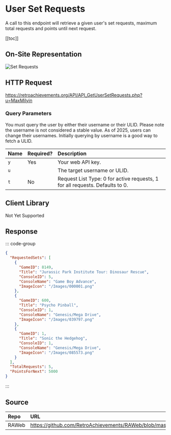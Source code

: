 <script setup>
import SampleRequest from '../components/SampleRequest.vue';
</script>

# User Set Requests

A call to this endpoint will retrieve a given user's set requests, maximum total requests and points until next request.

[[toc]]

## On-Site Representation

![Set Requests](/set-requests.png)

## HTTP Request

<SampleRequest httpVerb="GET">https://retroachievements.org/API/API_GetUserSetRequests.php?u=MaxMilyin</SampleRequest>

### Query Parameters

You must query the user by either their username or their ULID. Please note the username is not considered a stable value. As of 2025, users can change their usernames. Initially querying by username is a good way to fetch a ULID.

| Name | Required? | Description                                                                  |
| :--- | :-------- | :--------------------------------------------------------------------------- |
| `y`  | Yes       | Your web API key.                                                            |
| `u`  |           | The target username or ULID.                                                 |
| `t`  | No        | Request List Type: 0 for active requests, 1 for all requests. Defaults to 0. |

## Client Library

Not Yet Supported

## Response

::: code-group

```json [HTTP Response]
{
  "RequestedSets": [
    {
      "GameID": 8149,
      "Title": "Jurassic Park Institute Tour: Dinosaur Rescue",
      "ConsoleID": 5,
      "ConsoleName": "Game Boy Advance",
      "ImageIcon": "/Images/000001.png"
    },
    {
      "GameID": 600,
      "Title": "Psycho Pinball",
      "ConsoleID": 1,
      "ConsoleName": "Genesis/Mega Drive",
      "ImageIcon": "/Images/039797.png"
    },
    {
      "GameID": 1,
      "Title": "Sonic the Hedgehog",
      "ConsoleID": 1,
      "ConsoleName": "Genesis/Mega Drive",
      "ImageIcon": "/Images/085573.png"
    }
  ],
  "TotalRequests": 5,
  "PointsForNext": 5000
}
```

:::

## Source

| Repo  | URL                                                                                          |
| :---- | :------------------------------------------------------------------------------------------- |
| RAWeb | https://github.com/RetroAchievements/RAWeb/blob/master/public/API/API_GetUserSetRequests.php |
